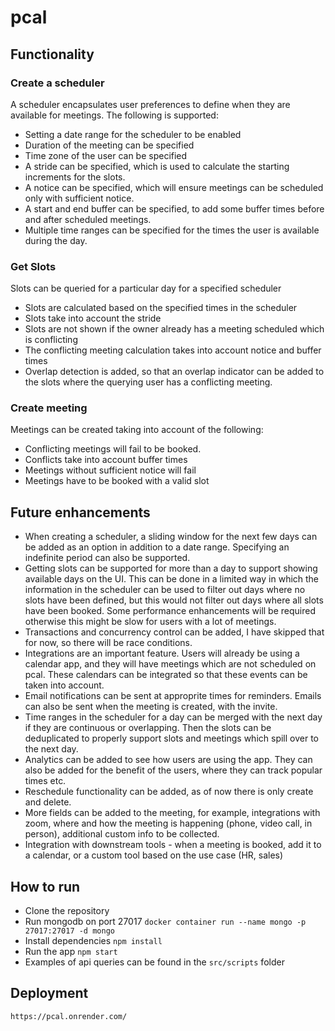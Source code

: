 # pcal

## Functionality

### Create a scheduler
A scheduler encapsulates user preferences to define when they are available for meetings. The following is supported:
- Setting a date range for the scheduler to be enabled
- Duration of the meeting can be specified
- Time zone of the user can be specified
- A stride can be specified, which is used to calculate the starting increments for the slots.
- A notice can be specified, which will ensure meetings can be scheduled only with sufficient notice.
- A start and end buffer can be specified, to add some buffer times before and after scheduled meetings.
- Multiple time ranges can be specified for the times the user is available during the day.

### Get Slots
Slots can be queried for a particular day for a specified scheduler
- Slots are calculated based on the specified times in the scheduler
- Slots take into account the stride
- Slots are not shown if the owner already has a meeting scheduled which is conflicting
- The conflicting meeting calculation takes into account notice and buffer times
- Overlap detection is added, so that an overlap indicator can be added to the slots where the querying user has a conflicting meeting.

### Create meeting
Meetings can be created taking into account of the following:
- Conflicting meetings will fail to be booked.
- Conflicts take into account buffer times
- Meetings without sufficient notice will fail
- Meetings have to be booked with a valid slot

## Future enhancements
- When creating a scheduler, a sliding window for the next few days can be added as an option in addition to a date range. Specifying an indefinite period can also be supported.
- Getting slots can be supported for more than a day to support showing available days on the UI. This can be done in a limited way in which the information in the scheduler can be used to filter out days where no slots have been defined, but this would not filter out days where all slots have been booked. Some performance enhancements will be required otherwise this might be slow for users with a lot of meetings.
- Transactions and concurrency control can be added, I have skipped that for now, so there will be race conditions.
- Integrations are an important feature. Users will already be using a calendar app, and they will have meetings which are not scheduled on pcal. These calendars can be integrated so that these events can be taken into account.
- Email notifications can be sent at approprite times for reminders. Emails can also be sent when the meeting is created, with the invite.
- Time ranges in the scheduler for a day can be merged with the next day if they are continuous or overlapping. Then the slots can be deduplicated to properly support slots and meetings which spill over to the next day.
- Analytics can be added to see how users are using the app. They can also be added for the benefit of the users, where they can track popular times etc.
- Reschedule functionality can be added, as of now there is only create and delete.
- More fields can be added to the meeting, for example, integrations with zoom, where and how the meeting is happening (phone, video call, in person), additional custom info to be collected.
- Integration with downstream tools - when a meeting is booked, add it to a calendar, or a custom tool based on the use case (HR, sales)

## How to run
- Clone the repository
- Run mongodb on port 27017 `docker container run --name mongo -p 27017:27017 -d mongo`
- Install dependencies `npm install`
- Run the app `npm start`
- Examples of api queries can be found in the  `src/scripts` folder

## Deployment
`https://pcal.onrender.com/`
